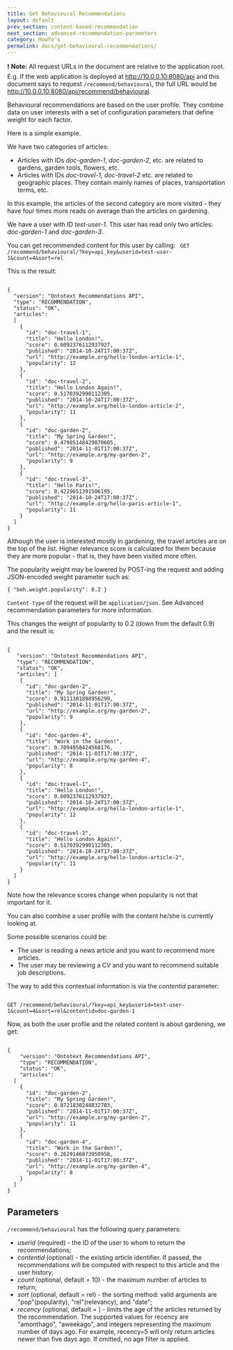 ```yaml
---
title: Get Behavioural Recommendations
layout: default
prev_section: content-based-recommendation
next_section: advanced-recommendation-parameters
category: HowTo's
permalink: docs/get-behavioural-recommendations/
---
```

:exclamation: **Note:** All request URLs in the document are relative to the application root. E.g. If the web application is deployed at http://10.0.0.10:8080/api and this document says to request `/recommend/behavioural`, the full URL would be http://10.0.0.10:8080/api/recommend/behavioural.

Behavioural recommendations are based on the user profile. They combine data on user interests with a set of configuration parameters that define weight for each factor.

Here is a simple example.

We have two categories of articles:
- Articles with IDs *doc-garden-1*, *doc-garden-2*, etc. are related to gardens, garden tools, flowers, etc.
- Articles with IDs *doc-travel-1*, *doc-travel-2* etc. are related to geographic places. They contain mainly names of places, transportation terms, etc.

In this example, the articles of the second category are more visited - they have four times more reads on average than the articles on gardening.

We have a user with ID *test-user-1*. This user has read only two articles: *doc-garden-1* and *doc-garden-3*.

You can get recommended content for this user by calling:
<code>
GET /recommend/behavioural/?key=api_key&userid=test-user-1&count=4&sort=rel
</code>

This is the result:
<pre><code>
{
  "version": "Ontotext Recommendations API",
  "type": "RECOMMENDATION",
  "status": "OK",
  "articles":
  [
    {
      "id": "doc-travel-1",
      "title": "Hello London!",
      "score": 0.6092376112937927,
      "published": "2014-10-24T17:00:37Z",
      "url": "http://example.org/hello-london-article-1",
      "popularity": 12
    },
    {
      "id": "doc-travel-2",
      "title": "Hello London Again!",
      "score": 0.5170392990112305,
      "published": "2014-10-24T17:00:37Z",
      "url": "http://example.org/hello-london-article-2",
      "popularity": 11
    },
    {
      "id": "doc-garden-2",
      "title": "My Spring Garden!",
      "score": 0.47985148429870605,
      "published": "2014-11-01T17:00:37Z",
      "url": "http://example.org/my-garden-2",
      "popularity": 9
    },
    {
      "id": "doc-travel-3",
      "title": "Hello Paris!",
      "score": 0.4229651391506195,
      "published": "2014-10-24T17:00:37Z",
      "url": "http://example.org/hello-paris-article-1",
      "popularity": 11
    }
  ]
}
</code></pre>

Although the user is interested mostly in gardening, the travel articles are on the top of the list. Higher relevance score is calculated for them because they are more popular - that is, they have been visited more often.

The popularity weight may be lowered by POST-ing the request and adding JSON-encoded weight parameter such as:

`{ "beh.weight.popularity": 0.2 }`


`Content-type` of the request will be `application/json`. See Advanced recommendation parameters for more information.

This changes the weight of popularity to 0.2 (down from the default 0.9) and the result is:

<pre><code>
{
   "version": "Ontotext Recommendations API",
   "type": "RECOMMENDATION",
   "status": "OK",
   "articles": [
    {
      "id": "doc-garden-2",
      "title": "My Spring Garden!",
      "score": 0.9111301898956299,
      "published": "2014-11-01T17:00:37Z",
      "url": "http://example.org/my-garden-2",
      "popularity": 9
    },
    {
      "id": "doc-garden-4",
      "title": "Work in the Garden!",
      "score": 0.7094958424568176,
      "published": "2014-11-01T17:00:37Z",
      "url": "http://example.org/my-garden-4",
      "popularity": 8
    },
    {
      "id": "doc-travel-1",
      "title": "Hello London!",
      "score": 0.6092376112937927,
      "published": "2014-10-24T17:00:37Z",
      "url": "http://example.org/hello-london-article-1",
      "popularity": 12
    },
    {
      "id": "doc-travel-2",
      "title": "Hello London Again!",
      "score": 0.5170392990112305,
      "published": "2014-10-24T17:00:37Z",
      "url": "http://example.org/hello-london-article-2",
      "popularity": 11
    }
  ]
}
</code></pre>

Note how the relevance scores change when popularity is not that important for it.

You can also combine a user profile with the content he/she is currently looking at.

Some possible scenarios could be:
- The user is reading a news article and you want to recommend more articles.
- The user may be reviewing a CV and you want to recommend suitable job descriptions.

The way to add this contextual information is via the *contentid* parameter:

<code>
GET /recommend/behavioural/?key=api_key&amp;userid=test-user-1&amp;count=4&amp;sort=rel&amp;contentid=doc-garden-1
</code>


Now, as both the user profile and the related content is about gardening, we get:

<pre><code>
{
    "version": "Ontotext Recommendations API",
    "type": "RECOMMENDATION",
    "status": "OK",
    "articles":
  [
    {
      "id": "doc-garden-2",
      "title": "My Spring Garden!",
      "score": 0.8721830248832703,
      "published": "2014-11-01T17:00:37Z",
      "url": "http://example.org/my-garden-2",
      "popularity": 11
    },
    {
      "id": "doc-garden-4",
      "title": "Work in the Garden!",
      "score": 0.2629146873950958,
      "published": "2014-11-01T17:00:37Z",
      "url": "http://example.org/my-garden-4",
      "popularity": 8
    }
  ]
}
</code></pre>

## Parameters

`/recommend/behavioural` has the following query parameters:

- *userid* (required) - the ID of the user to whom to return the recommendations;
- *contentid* (optional) - the existing article identifier. If passed, the recommendations will be computed with respect to this article and the user history;
- *count* (optional, default = 10) - the maximum number of articles to return;
- *sort* (optional, default = rel) - the sorting method: valid arguments are "pop"(popularity), "rel"(relevancy), and "date";
- *recency* (optional, default = <empty>) - limits the age of the articles returned by the recommendation. The supported values for recency are "amonthago", "aweekago", and integers representing the maximum number of days ago. For example, recency=5 will only return articles newer than five days ago. If omitted, no age filter is applied.
